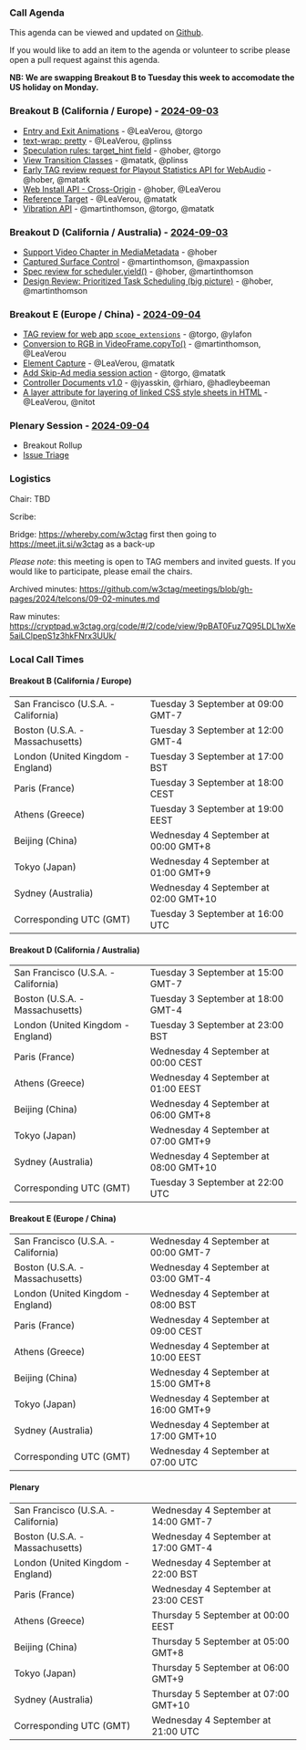 ### Call Agenda

This agenda can be viewed and updated on [Github](https://github.com/w3ctag/meetings/blob/gh-pages/2024/telcons/09-02-agenda.md).

If you would like to add an item to the agenda or volunteer to scribe please open a pull request against this agenda.

**NB: We are swapping Breakout B to Tuesday this week to accomodate the US holiday on Monday.**

### Breakout B (California / Europe)  - [2024-09-03](https://www.timeanddate.com/worldclock/converter.html?iso=20240903T160000&p1=224&p2=43&p3=136&p4=195&p5=26&p6=33&p7=248&p8=235)

* [Entry and Exit Animations](https://github.com/w3ctag/design-reviews/issues/829) - @LeaVerou, @torgo
* [text-wrap: pretty](https://github.com/w3ctag/design-reviews/issues/864) - @LeaVerou, @plinss
* [Speculation rules: target_hint field](https://github.com/w3ctag/design-reviews/issues/931) - @hober, @torgo
* [View Transition Classes](https://github.com/w3ctag/design-reviews/issues/938) - @matatk, @plinss
* [Early TAG review request for Playout Statistics API for WebAudio](https://github.com/w3ctag/design-reviews/issues/939) - @hober, @matatk
* [Web Install API - Cross-Origin](https://github.com/w3ctag/design-reviews/issues/946) - @hober, @LeaVerou
* [Reference Target](https://github.com/w3ctag/design-reviews/issues/961) - @LeaVerou, @matatk
* [Vibration API](https://github.com/w3ctag/design-reviews/issues/971) - @martinthomson, @torgo, @matatk

### Breakout D (California / Australia) - [2024-09-03](https://www.timeanddate.com/worldclock/converter.html?iso=20240903T220000&p1=224&p2=43&p3=136&p4=195&p5=26&p6=33&p7=248&p8=235)
* [Support Video Chapter in MediaMetadata](https://github.com/w3ctag/design-reviews/issues/952) - @hober
* [Captured Surface Control](https://github.com/w3ctag/design-reviews/issues/962) - @martinthomson, @maxpassion
* [Spec review for scheduler.yield()](https://github.com/w3ctag/design-reviews/issues/966) - @hober, @martinthomson
* [Design Review: Prioritized Task Scheduling (big picture)](https://github.com/w3ctag/design-reviews/issues/967) - @hober, @martinthomson

### Breakout E (Europe / China) - [2024-09-04](https://www.timeanddate.com/worldclock/converter.html?iso=20240904T070000&p1=224&p2=43&p3=136&p4=195&p5=26&p6=33&p7=248&p8=235)

* [TAG review for web app `scope_extensions`](https://github.com/w3ctag/design-reviews/issues/875) - @torgo, @ylafon
* [Conversion to RGB in VideoFrame.copyTo()](https://github.com/w3ctag/design-reviews/issues/951) - @martinthomson, @LeaVerou
* [Element Capture](https://github.com/w3ctag/design-reviews/issues/954) - @LeaVerou, @matatk
* [Add Skip-Ad media session action](https://github.com/w3ctag/design-reviews/issues/957) - @torgo, @matatk
* [Controller Documents v1.0](https://github.com/w3ctag/design-reviews/issues/960) - @jyasskin, @rhiaro, @hadleybeeman
* [A layer attribute for layering of linked CSS style sheets in HTML](https://github.com/w3ctag/design-reviews/issues/970) - @LeaVerou, @nitot

### Plenary Session - [2024-09-04](https://www.timeanddate.com/worldclock/converter.html?iso=20240904T210000&p1=224&p2=43&p3=136&p4=195&p5=26&p6=33&p7=248&p8=235)

* Breakout Rollup
* [Issue Triage](https://github.com/w3ctag/design-reviews/issues?q=is%3Aissue+is%3Aopen+label%3A%22Progress%3A+untriaged%22)

### Logistics

Chair: TBD

Scribe:

Bridge: https://whereby.com/w3ctag first then going to https://meet.jit.si/w3ctag as a back-up

*Please note*: this meeting is open to TAG members and invited guests. If you would like to participate, please email the chairs.

Archived minutes: https://github.com/w3ctag/meetings/blob/gh-pages/2024/telcons/09-02-minutes.md

Raw minutes: https://cryptpad.w3ctag.org/code/#/2/code/view/9pBAT0Fuz7Q95LDL1wXe5aiLClpepS1z3hkFNrx3UUk/


### Local Call Times

#### Breakout B (California / Europe) 

<table>
<tr><td> San Francisco (U.S.A. - California) <td> Tuesday 3 September at 09:00 GMT-7</td></tr>
<tr><td> Boston (U.S.A. - Massachusetts) <td> Tuesday 3 September at 12:00 GMT-4</td></tr>
<tr><td> London (United Kingdom - England) <td> Tuesday 3 September at 17:00 BST</td></tr>
<tr><td> Paris (France) <td> Tuesday 3 September at 18:00 CEST</td></tr>
<tr><td> Athens (Greece) <td> Tuesday 3 September at 19:00 EEST</td></tr>
<tr><td> Beijing (China) <td> Wednesday 4 September at 00:00 GMT+8</td></tr>
<tr><td> Tokyo (Japan) <td> Wednesday 4 September at 01:00 GMT+9</td></tr>
<tr><td> Sydney (Australia) <td> Wednesday 4 September at 02:00 GMT+10</td></tr>
<tr><td> Corresponding UTC (GMT) <td> Tuesday 3 September at 16:00 UTC</td></tr>
</table>

#### Breakout D (California / Australia)

<table>
<tr><td> San Francisco (U.S.A. - California) <td> Tuesday 3 September at 15:00 GMT-7</td></tr>
<tr><td> Boston (U.S.A. - Massachusetts) <td> Tuesday 3 September at 18:00 GMT-4</td></tr>
<tr><td> London (United Kingdom - England) <td> Tuesday 3 September at 23:00 BST</td></tr>
<tr><td> Paris (France) <td> Wednesday 4 September at 00:00 CEST</td></tr>
<tr><td> Athens (Greece) <td> Wednesday 4 September at 01:00 EEST</td></tr>
<tr><td> Beijing (China) <td> Wednesday 4 September at 06:00 GMT+8</td></tr>
<tr><td> Tokyo (Japan) <td> Wednesday 4 September at 07:00 GMT+9</td></tr>
<tr><td> Sydney (Australia) <td> Wednesday 4 September at 08:00 GMT+10</td></tr>
<tr><td> Corresponding UTC (GMT) <td> Tuesday 3 September at 22:00 UTC</td></tr>
</table>

#### Breakout E (Europe / China)

<table>
<tr><td> San Francisco (U.S.A. - California) <td> Wednesday 4 September at 00:00 GMT-7</td></tr>
<tr><td> Boston (U.S.A. - Massachusetts) <td> Wednesday 4 September at 03:00 GMT-4</td></tr>
<tr><td> London (United Kingdom - England) <td> Wednesday 4 September at 08:00 BST</td></tr>
<tr><td> Paris (France) <td> Wednesday 4 September at 09:00 CEST</td></tr>
<tr><td> Athens (Greece) <td> Wednesday 4 September at 10:00 EEST</td></tr>
<tr><td> Beijing (China) <td> Wednesday 4 September at 15:00 GMT+8</td></tr>
<tr><td> Tokyo (Japan) <td> Wednesday 4 September at 16:00 GMT+9</td></tr>
<tr><td> Sydney (Australia) <td> Wednesday 4 September at 17:00 GMT+10</td></tr>
<tr><td> Corresponding UTC (GMT) <td> Wednesday 4 September at 07:00 UTC</td></tr>
</table>

#### Plenary

<table>
<tr><td> San Francisco (U.S.A. - California) <td> Wednesday 4 September at 14:00 GMT-7</td></tr>
<tr><td> Boston (U.S.A. - Massachusetts) <td> Wednesday 4 September at 17:00 GMT-4</td></tr>
<tr><td> London (United Kingdom - England) <td> Wednesday 4 September at 22:00 BST</td></tr>
<tr><td> Paris (France) <td> Wednesday 4 September at 23:00 CEST</td></tr>
<tr><td> Athens (Greece) <td> Thursday 5 September at 00:00 EEST</td></tr>
<tr><td> Beijing (China) <td> Thursday 5 September at 05:00 GMT+8</td></tr>
<tr><td> Tokyo (Japan) <td> Thursday 5 September at 06:00 GMT+9</td></tr>
<tr><td> Sydney (Australia) <td> Thursday 5 September at 07:00 GMT+10</td></tr>
<tr><td> Corresponding UTC (GMT) <td> Wednesday 4 September at 21:00 UTC</td></tr>
</table>
